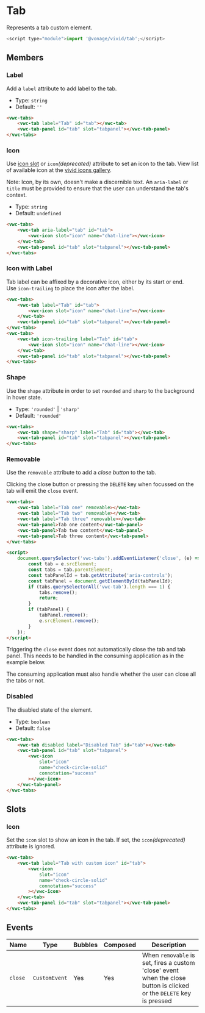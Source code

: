 # Tab

Represents a tab custom element.

```js
<script type="module">import '@vonage/vivid/tab';</script>
```

## Members

### Label

Add a `label` attribute to add label to the tab.

- Type: `string`
- Default: `''`

```html preview
<vwc-tabs>
	<vwc-tab label="Tab" id="tab"></vwc-tab>
	<vwc-tab-panel id="tab" slot="tabpanel"></vwc-tab-panel>
</vwc-tabs>
```

### Icon

Use [icon slot](/components/tab/code/#icon-slot) or `icon`_(deprecated)_ attribute to set an icon to the tab.
View list of available icon at the [vivid icons gallery](/icons/icons-gallery/).

Note: Icon, by its own, doesn't make a discernible text. An `aria-label` or `title` must be provided to ensure that the user can understand the tab's context.

- Type: `string`
- Default: `undefined`

```html preview
<vwc-tabs>
	<vwc-tab aria-label="tab" id="tab">
		<vwc-icon slot="icon" name="chat-line"></vwc-icon>
	</vwc-tab>
	<vwc-tab-panel id="tab" slot="tabpanel"></vwc-tab-panel>
</vwc-tabs>
```

### Icon with Label

Tab label can be affixed by a decorative icon, either by its start or end.  
Use `icon-trailing` to place the icon after the label.

```html preview
<vwc-tabs>
	<vwc-tab label="Tab" id="tab">
		<vwc-icon slot="icon" name="chat-line"></vwc-icon>
	</vwc-tab>
	<vwc-tab-panel id="tab" slot="tabpanel"></vwc-tab-panel>
</vwc-tabs>
<vwc-tabs>
	<vwc-tab icon-trailing label="Tab" id="tab">
		<vwc-icon slot="icon" name="chat-line"></vwc-icon>
	</vwc-tab>
	<vwc-tab-panel id="tab" slot="tabpanel"></vwc-tab-panel>
</vwc-tabs>
```

### Shape

Use the `shape` attribute in order to set `rounded` and `sharp` to the background in hover state.

- Type: `'rounded'` | `'sharp'`
- Default: `'rounded'`

```html preview
<vwc-tabs>
	<vwc-tab shape="sharp" label="Tab" id="tab"></vwc-tab>
	<vwc-tab-panel id="tab" slot="tabpanel"></vwc-tab-panel>
</vwc-tabs>
```

### Removable

Use the `removable` attribute to add a _close button_ to the tab.

Clicking the close button or pressing the `DELETE` key when focussed on the tab will emit the `close` event.

```html preview full
<vwc-tabs>
	<vwc-tab label="Tab one" removable></vwc-tab>
	<vwc-tab label="Tab two" removable></vwc-tab>
	<vwc-tab label="Tab three" removable></vwc-tab>
	<vwc-tab-panel>Tab one content</vwc-tab-panel>
	<vwc-tab-panel>Tab two content</vwc-tab-panel>
	<vwc-tab-panel>Tab three content</vwc-tab-panel>
</vwc-tabs>

<script>
	document.querySelector('vwc-tabs').addEventListener('close', (e) => {
		const tab = e.srcElement;
		const tabs = tab.parentElement;
		const tabPanelId = tab.getAttribute('aria-controls');
		const tabPanel = document.getElementById(tabPanelId);
		if (tabs.querySelectorAll('vwc-tab').length === 1) {
			tabs.remove();
			return;
		}
		if (tabPanel) {
			tabPanel.remove();
			e.srcElement.remove();
		}
	});
</script>
```

<vwc-note connotation="warning">
	<vwc-icon slot="icon" name="warning-line"></vwc-icon>
	<p>Triggering the <code>close</code> event does not automatically close the tab and tab panel. This needs to be handled in the consuming application as in the example below.</p>
	<p>The consuming application must also handle whether the user can close all the tabs or not.</p>
</vwc-note>

### Disabled

The disabled state of the element.

- Type: `boolean`
- Default: `false`

```html preview
<vwc-tabs>
	<vwc-tab disabled label="Disabled Tab" id="tab"></vwc-tab>
	<vwc-tab-panel id="tab" slot="tabpanel">
		<vwc-icon
			slot="icon"
			name="check-circle-solid"
			connotation="success"
		></vwc-icon>
	</vwc-tab-panel>
</vwc-tabs>
```

## Slots

### Icon

Set the `icon` slot to show an icon in the tab.
If set, the `icon`_(deprecated)_ attribute is ignored.

```html preview
<vwc-tabs>
	<vwc-tab label="Tab with custom icon" id="tab">
		<vwc-icon
			slot="icon"
			name="check-circle-solid"
			connotation="success"
		></vwc-icon>
	</vwc-tab>
	<vwc-tab-panel id="tab" slot="tabpanel"></vwc-tab-panel>
</vwc-tabs>
```

## Events

<div class="table-wrapper">

| Name    | Type          | Bubbles | Composed | Description                                                                                                           |
| ------- | ------------- | ------- | -------- | --------------------------------------------------------------------------------------------------------------------- |
| `close` | `CustomEvent` | Yes     | Yes      | When `removable` is set, fires a custom 'close' event when the close button is clicked or the `DELETE` key is pressed |

</div>
